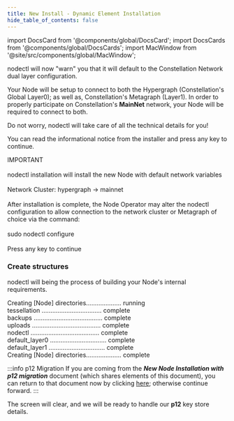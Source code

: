```yaml
---
title: New Install - Dynamic Element Installation
hide_table_of_contents: false
---
```

<intro-end />

import DocsCard from '@components/global/DocsCard';
import DocsCards from '@components/global/DocsCards';
import MacWindow from '@site/src/components/global/MacWindow';

<head>
  <title>Constellation Network automation with nodectl</title>
  <meta
    name="description"
    content="nodectl installation of new Node"
  />
</head>

nodectl will now "warn" you that it will default to the Constellation Network dual layer configuration.

Your Node will be setup to connect to both the Hypergraph (Constellation's Global Layer0); as well as, Constellation's Metagraph (Layer1).  In order to properly participate on Constellation's **MainNet** network, your Node will be required to connect to both.

Do not worry, nodectl will take care of all the technical details for you!

You can read the informational notice from the installer and press any key to continue.

<MacWindow>
IMPORTANT <br />
<br />
nodectl installation will install the new Node with default network variables<br />
<br />
Network Cluster: hypergraph -> mainnet<br />
<br />
After installation is complete, the Node Operator may alter the nodectl configuration to allow connection to the network cluster or Metagraph of choice via the command:<br />
<br />
sudo nodectl configure<br />
<br />
Press any key to continue<br />
</MacWindow>

### Create structures

nodectl will being the process of building your Node's internal requirements.

<MacWindow>
Creating [Node] directories.................... running<br />                       
tessellation .................................. complete<br />                    
backups ....................................... complete<br />
uploads ....................................... complete<br />                      
nodectl ....................................... complete<br />
default_layer0 ................................ complete<br />
default_layer1 ................................ complete<br />            
Creating [Node] directories.................... complete<br />
</MacWindow>

:::info p12 Migration
If you are coming from the ***New Node Installation with p12 migration*** document (which shares elements of this document), you can return to that document now by clicking [here](/validate/automated/migrate/nodectlMigrateImport2); otherwise continue forward.
:::

The screen will clear, and we will be ready to handle our **p12** key store details.